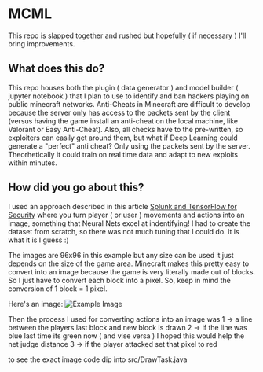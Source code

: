 # MCML 
This repo is slapped together and rushed but hopefully ( if necessary ) I'll bring improvements. 

## What does this do? 
This repo houses both the plugin ( data generator ) and model builder ( jupyter notebook ) that I plan to use to identify and ban hackers playing on public minecraft networks. Anti-Cheats in Minecraft are difficult to develop because the server only has access to the packets sent by the client (versus having the game install an anti-cheat on the local machine, like Valorant or Easy Anti-Cheat). Also, all checks have to the pre-written, so exploiters can easily get around them, but what if Deep Learning could generate a "perfect" anti cheat? Only using the packets sent by the server. Theorhetically it could train on real time data and adapt to new exploits within minutes. 

## How did you go about this? 
I used an approach described in this article [Splunk and TensorFlow for Security](https://www.splunk.com/en_us/blog/security/deep-learning-with-splunk-and-tensorflow-for-security-catching-the-fraudster-in-neural-networks-with-behavioral-biometrics.html) where you turn player ( or user ) movements and actions into an image, something that Neural Nets excel at indentifying! I had to create the dataset from scratch, so there was not much tuning that I could do. It is what it is I guess :) 

The images are 96x96 in this example but any size can be used it just depends on the size of the game area. Minecraft makes this pretty easy to convert into an image because the game is very literally made out of blocks. So I just have to convert each block into a pixel. So, keep in mind the conversion of 1 block = 1 pixel. 

Here's an image:
![Example Image](https://drive.google.com/uc?export=view&id=1-tppd4XTO6SDpOiHz67hRJbkyVT8oYiv)

Then the process I used for converting actions into an image was
1 -> a line between the players last block and new block is drawn 
2 -> if the line was blue last time its green now ( and vise versa ) I hoped this would help the net judge distance
3 -> if the player attacked set that pixel to red

to see the exact image code dip into src/DrawTask.java

